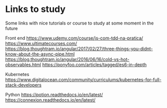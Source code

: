 # Links to study

Some links with nice tutorials or course to study at some moment in the future

Front end
https://www.udemy.com/course/js-com-tdd-na-pratica/
https://www.ultimatecourses.com/
https://blog.thoughtram.io/angular/2017/02/27/three-things-you-didnt-know-about-the-async-pipe.html
https://blog.thoughtram.io/angular/2016/06/16/cold-vs-hot-observables.html
https://ponyfoo.com/articles/tagged/es6-in-depth

Kubernetes
https://www.digitalocean.com/community/curriculums/kubernetes-for-full-stack-developers


Python
https://potion.readthedocs.io/en/latest/
https://connexion.readthedocs.io/en/latest/
